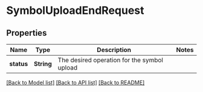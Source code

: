 # SymbolUploadEndRequest

## Properties
Name | Type | Description | Notes
------------ | ------------- | ------------- | -------------
**status** | **String** | The desired operation for the symbol upload | 

[[Back to Model list]](../README.md#documentation-for-models) [[Back to API list]](../README.md#documentation-for-api-endpoints) [[Back to README]](../README.md)



